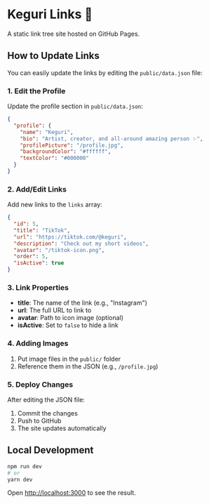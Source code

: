 # Keguri Links 🐸

A static link tree site hosted on GitHub Pages.

<!-- Deployment test -->

## How to Update Links

You can easily update the links by editing the `public/data.json` file:

### 1. Edit the Profile
Update the profile section in `public/data.json`:

```json
{
  "profile": {
    "name": "Keguri",
    "bio": "Artist, creator, and all-around amazing person ✨",
    "profilePicture": "/profile.jpg",
    "backgroundColor": "#ffffff",
    "textColor": "#000000"
  }
}
```

### 2. Add/Edit Links
Add new links to the `links` array:

```json
{
  "id": 5,
  "title": "TikTok",
  "url": "https://tiktok.com/@keguri",
  "description": "Check out my short videos",
  "avatar": "/tiktok-icon.png",
  "order": 5,
  "isActive": true
}
```

### 3. Link Properties
- **title**: The name of the link (e.g., "Instagram")
- **url**: The full URL to link to
- **avatar**: Path to icon image (optional)
- **isActive**: Set to `false` to hide a link

### 4. Adding Images
1. Put image files in the `public/` folder
2. Reference them in the JSON (e.g., `/profile.jpg`)

### 5. Deploy Changes
After editing the JSON file:
1. Commit the changes
2. Push to GitHub
3. The site updates automatically

## Local Development

```bash
npm run dev
# or
yarn dev
```

Open [http://localhost:3000](http://localhost:3000) to see the result.

